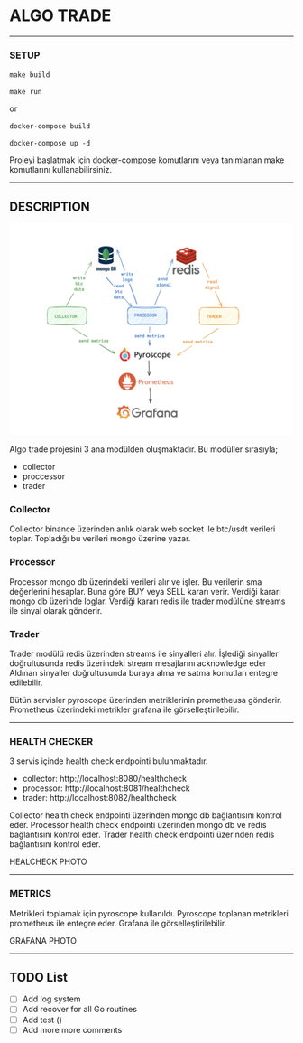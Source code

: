 # ALGO TRADE

---

### SETUP

```
make build
```
```
make run
```

or

```
docker-compose build
```
```
docker-compose up -d
```

Projeyi başlatmak için docker-compose komutlarını veya 
tanımlanan make komutlarını kullanabilirsiniz.

---
## DESCRIPTION

![FLOWCHART](https://raw.githubusercontent.com/mkaganm/algo-trade/refs/heads/master/documents/1.png)

Algo trade projesini 3 ana modülden oluşmaktadır. Bu modüller sırasıyla;
- collector
- proccessor
- trader

### Collector
Collector binance üzerinden anlık olarak web socket ile btc/usdt verileri toplar.
Topladığı bu verileri mongo üzerine yazar.

### Processor
Processor mongo db üzerindeki verileri alır ve işler.
Bu verilerin sma değerlerini hesaplar. Buna göre BUY veya SELL kararı verir.
Verdiği kararı mongo db üzerinde loglar.
Verdiği kararı redis ile trader modülüne streams ile sinyal olarak gönderir.

### Trader
Trader modülü redis üzerinden streams ile sinyalleri alır.
İşlediği sinyaller doğrultusunda redis üzerindeki stream mesajlarını acknowledge eder
Aldınan sinyaller doğrultusunda buraya alma ve satma komutları entegre edilebilir.


Bütün servisler pyroscope üzerinden metriklerinin prometheusa gönderir.
Prometheus üzerindeki metrikler grafana ile görselleştirilebilir.

---
### HEALTH CHECKER

3 servis içinde health check endpointi bulunmaktadır.
- collector: http://localhost:8080/healthcheck
- processor: http://localhost:8081/healthcheck
- trader: http://localhost:8082/healthcheck

Collector health check endpointi üzerinden mongo db bağlantısını kontrol eder.
Processor health check endpointi üzerinden mongo db ve redis bağlantısını kontrol eder.
Trader health check endpointi üzerinden redis bağlantısını kontrol eder.

HEALCHECK PHOTO

---

### METRICS

Metrikleri toplamak için pyroscope kullanıldı.
Pyroscope toplanan metrikleri prometheus ile entegre eder.
Grafana ile görselleştirilebilir.

GRAFANA PHOTO

---

## TODO List
- [ ] Add log system
- [ ] Add recover for all Go routines
- [ ] Add test ()
- [ ] Add more more comments